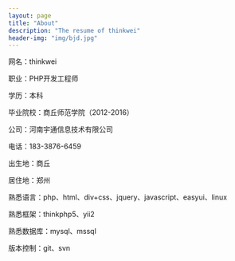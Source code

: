 ```yaml
---
layout: page
title: "About"
description: "The resume of thinkwei"
header-img: "img/bjd.jpg"
---
```


网名：thinkwei

职业：PHP开发工程师

学历：本科

毕业院校：商丘师范学院（2012-2016）

公司：河南宇通信息技术有限公司

电话：183-3876-6459

出生地：商丘

居住地：郑州

熟悉语言：php、html、div+css、jquery、javascript、easyui、linux

熟悉框架：thinkphp5、yii2

熟悉数据库：mysql、mssql

版本控制：git、svn







